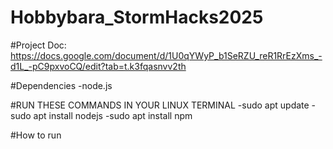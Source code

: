 # Hobbybara_StormHacks2025

#Project Doc: https://docs.google.com/document/d/1U0qYWyP_b1SeRZU_reR1RrEzXms_-d1L_-pC9pxvoCQ/edit?tab=t.k3fqasnvv2th

#Dependencies 
-node.js

#RUN THESE COMMANDS IN YOUR LINUX TERMINAL
-sudo apt update
-sudo apt install nodejs
-sudo apt install npm

#How to run